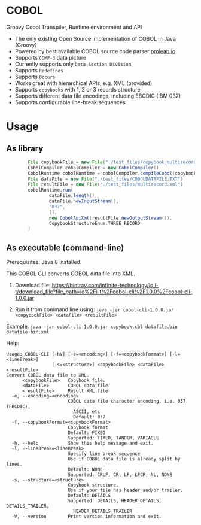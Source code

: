 # COBOL

Groovy Cobol Transpiler, Runtime environment and API

- The only existing Open Source implementation of COBOL in Java (Groovy)
- Powered by best available COBOL source code parser [proleap.io](https://github.com/uwol/proleap-cobol-parser)
- Supports `COMP-3` data picture
- Currently supports only `Data Section Division`
- Supports `Redefines`
- Supports `Occurs`
- Works great with hierarchical APIs, e.g. XML (provided)
- Supports `copybooks` with 1, 2 or 3 records structure
- Supports different data file encodings, including EBCDIC (IBM 037)
- Supports configurable line-break sequences

# Usage

## As library

```groovy
        File copybookFile = new File("./test_files/copybook_multirecord.cbl")
        CobolCompiler cobolCompiler = new CobolCompiler()
        CobolRuntime cobolRuntime = cobolCompiler.compileCobol(copybookFile.getText(), FIXED)
        File dataFile = new File("./test_files/COBOLDATAFILE.TXT")
        File resultFile = new File("./test_files/multirecord.xml")
        cobolRuntime.run(
                dataFile.length(),
                dataFile.newInputStream(),
                "037",
                [],
                new CobolApiXml(resultFile.newOutputStream()),
                CopybookStructureEnum.THREE_RECORD
        )
```

## As executable (command-line)

Prerequisites: Java 8 installed.

This COBOL CLI converts COBOL data file into XML.

1) Download file:
https://bintray.com/infinite-technology/io.i-t/download_file?file_path=io%2Fi-t%2Fcobol-cli%2F1.0.0%2Fcobol-cli-1.0.0.jar

2) Run it from command line using:
`java -jar cobol-cli-1.0.0.jar <copybookFile> <dataFile> <resultFile>`

Example:
`java -jar cobol-cli-1.0.0.jar copybook.cbl datafile.bin datafile.bin.xml`


Help:
```
Usage: COBOL-CLI [-hV] [-e=<encoding>] [-f=<copybookFormat>] [-l=<lineBreak>]
                 [-s=<structure>] <copybookFile> <dataFile> <resultFile>
Convert COBOL data file to XML.
      <copybookFile>   Copybook file.
      <dataFile>       COBOL data file
      <resultFile>     Result XML file
  -e, --encoding=<encoding>
                       COBOL data file character encoding, i.e. 037 (EBCDIC),
                         ASCII, etc
                         Default: 037
  -f, --copybookFormat=<copybookFormat>
                       Copybook format
                       Default: FIXED
                       Supported: FIXED, TANDEM, VARIABLE
  -h, --help           Show this help message and exit.
  -l, --lineBreak=<lineBreak>
                       Specify line break sequence
                       Use if COBOL data file is already split by lines.
                       Default: NONE
                       Supported: CRLF, CR, LF, LFCR, NL, NONE
  -s, --structure=<structure>
                       Copybook structure.
                       Use if your file has header and/or trailer.
                       Default: DETAILS
                       Supported: DETAILS, HEADER_DETAILS, DETAILS_TRAILER,
                         HEADER_DETAILS_TRAILER
  -V, --version        Print version information and exit.
```
